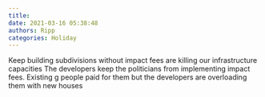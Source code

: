 ```yaml
---
title: 
date: 2021-03-16 05:38:48
authors: Ripp
categories: Holiday
---
```


 Keep building subdivisions without impact fees are killing our infrastructure capacities
The developers keep the politicians from implementing impact fees.   Existing g people paid for them but the developers are overloading them with new houses